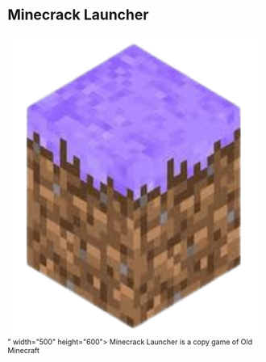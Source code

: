 # Minecrack Launcher

<img src="https://raw.githubusercontent.com/PS50second/Demo.html/refs/heads/main/images-removebg-preview.png" alt="Girl in a jacket" width="500" height="600">" width="500" height="600">
Minecrack Launcher is a copy game of Old Minecraft 
